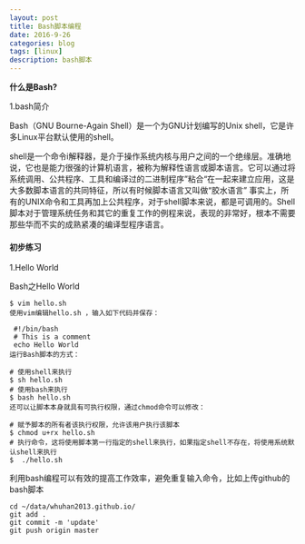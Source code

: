 ```yaml
---
layout: post
title: Bash脚本编程
date: 2016-9-26
categories: blog
tags: [linux]
description: bash脚本
---
```


**什么是Bash?**

1.bash简介

Bash（GNU Bourne-Again Shell）是一个为GNU计划编写的Unix shell，它是许多Linux平台默认使用的shell。

shell是一个命令i解释器，是介于操作系统内核与用户之间的一个绝缘层。准确地说，它也是能力很强的计算机语言，被称为解释性语言或脚本语言。它可以通过将系统调用、公共程序、工具和编译过的二进制程序”粘合“在一起来建立应用，这是大多数脚本语言的共同特征，所以有时候脚本语言又叫做“胶水语言”
事实上，所有的UNIX命令和工具再加上公共程序，对于shell脚本来说，都是可调用的。Shell脚本对于管理系统任务和其它的重复工作的例程来说，表现的非常好，根本不需要那些华而不实的成熟紧凑的编译型程序语言。

#### 初步练习

1.Hello World

Bash之Hello World

```
$ vim hello.sh
使用vim编辑hello.sh ，输入如下代码并保存：

 #!/bin/bash
 # This is a comment
 echo Hello World
运行Bash脚本的方式：

# 使用shell来执行
$ sh hello.sh
# 使用bash来执行
$ bash hello.sh
还可以让脚本本身就具有可执行权限，通过chmod命令可以修改：

# 赋予脚本的所有者该执行权限，允许该用户执行该脚本
$ chmod u+rx hello.sh
# 执行命令，这将使用脚本第一行指定的shell来执行，如果指定shell不存在，将使用系统默认shell来执行
$  ./hello.sh
```

利用bash编程可以有效的提高工作效率，避免重复输入命令，比如上传github的bash脚本

```
cd ~/data/whuhan2013.github.io/
git add .
git commit -m 'update'
git push origin master
```



